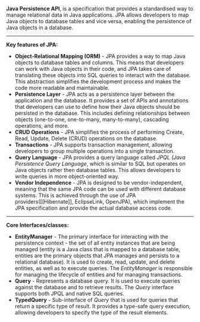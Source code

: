 **Java Persistence API**, is a specification that provides a standardised way to manage relational data in Java applications. 
JPA allows developers to map Java objects to database tables and vice versa, enabling the persistence of Java objects in a database.

***
**Key features of JPA:**
- **Object-Relational Mapping (ORM)** - JPA provides a way to map Java objects to database tables and columns. This means that developers can work with Java objects in their code, and JPA takes care of translating these objects into SQL queries to interact with the database. This abstraction simplifies the development process and makes the code more readable and maintainable.
- **Persistence Layer** - JPA acts as a persistence layer between the application and the database. It provides a set of APIs and annotations that developers can use to define how their Java objects should be persisted in the database. This includes defining relationships between objects (one-to-one, one-to-many, many-to-many), cascading operations, and more.
- **CRUD Operations** - JPA simplifies the process of performing Create, Read, Update, Delete (CRUD) operations on the database.
- **Transactions** - JPA supports transaction management, allowing developers to group multiple operations into a single transaction.
- **Query Language** - JPA provides a query language called *JPQL (Java Persistence Query Language*, which is similar to SQL but operates on Java objects rather then database tables. This allows developers to write queries in more object-oriented way.
- **Vendor Independence** - JPA is designed to be vendor-independent, meaning that the same JPA code can be used with different database systems. This is achieved through the use of JPA providers([[Hibernate]], EclipseLink, OpenJPA), which implement the JPA specification and provide the actual database access code.

***
**Core Interfaces/classes:**
- **EntityManager** - The primary interface for interacting with the persistence context - the set of all entity instances that are being managed (entity is a Java class that is mapped to a database table,  entities are the primary objects that JPA manages and persists to a relational database). It is used to create, read, update, and delete entities, as well as to execute queries. The *EntityManager* is responsible for managing the lifecycle of entities and for managing transactions.
- **Query** - Represents a database query. It is used to execute queries against the database and to retrieve results. The *Query* interface supports both JPQL and native SQL queries.
- **TypedQuery** - Sub-interface of *Query* that is used for queries that return a specific type of result. It provides a type-safe query execution, allowing developers to specify the type of the result elements.